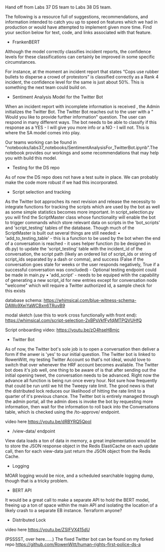 Hand off from Labs 37 DS team to Labs 38 DS team.

The following is a resource full of suggestions, recommendations, and information
intended to catch you up to speed on features which we had in production or would
have attempted to implement given more time. Find your section below for text,
code, and links associated with that feature.

- FrankenBERT

Although the model correctly classifies incident reports, the confidence levels for these classifications can certainly be improved in some specific circumstances.

For instance, at the moment an incident report that states “Cops use rubber bullets to disperse a crowd of protestors” is classified correctly as a Rank 4 incident, the confidence level for the same is just about 50%. This is something the next team could build on.


- Sentiment Analysis Model for the Twitter Bot

When an incident report with incomplete information is received , the Admin initializes the Twitter Bot. The Twitter Bot reaches out to the user with a " Would you like to provide further information" question. The user can respond in many different ways. The bot needs to be able to classify if this response as a YES - I will give you more info or a NO - I will not. This is where the SA model comes into play. 

Our teams working can be found in "notebooks/labs37_notebooks/SentimentAnalysisFor_TwitterBot.ipynb".The notebook provides our workings and some recommendations that may help you with build this model.


- Testing for the DS repo

As of now the DS repo does not have a test suite in place. We can probably make the code more robust if we had this incorporated.

- Script selection and tracking

As the Twitter bot approches its next revision and release the necessity to integrate functions for tracking the scripts which are used by the bot
as well as some simple statistics becomes more important. In script_selection.py you will find the ScriptMaster class whose functionality will enable the bot to trigger commands which store relevant data on scripts in the 'bot_scripts' and 'script_testing' tables of the database. Though much of the ScriptMaster is built out several things are still needed:
    • 'add_to_testing_table'
        - this is a function to be used by the bot when the end of a conversation is reached
        - it uses helper function (to be designed in db.py) to update the 'script_testing' table with the incident_id of the conversation, the     script path (likely an ordered list of script_ids or string of script_ids separated by a dash or comma), and success (False if the conversation goes stale for weeks or the user responds negatively, True if a successful conversation was concluded)
        - Optional testing endpoint could be made in main.py
    • 'add_script'
        - needs to be equiped witih the capability of generating a new script_id for new entries except for conversation node "welcome" which will require a Twitter authorized id, a sample check for this exists

database schema:
https://whimsical.com/blue-witness-schema-DAWo9XejYaWCBxn6TRuvB9

modal sketch (use this to work cross functionally with front end):
https://whimsical.com/script-selection-2xBPsVkfFyfdjMTPQVUHfQ

Script onboarding video:
https://youtu.be/zO4hseH8mjc


- Twitter Bot

As of now, the Twitter bot's sole job is to open a conversation then deliver a form if the anwer is 'yes' to our initial question.  The Twitter bot is linked to RowenWitt, my testing Twitter Account so that's not ideal, would love to switch that over whenever the HRF account becomes available.  The Twitter bot does it's job well, one thing to be aware of is that after sending out the initial opening tweet, the conversation needs to be advanced.  Right now the advance all function is being run once every hour.  Not sure how frequently that could be run until we hit the Tweepy rate limit.  The good news is that the distributed lock reduces our likelihood of hitting the rate limit to a quarter of it's previous chance.  The Twitter bot is entirely managed through the admin portal, all the admin does is invoke the bot by requesting more information, then wait for the information to roll back into the Conversations table, which is checked using the /to-approve/ endpoint.  

video here https://youtu.be/dRBYRQ5QpoI

- /view-data/ endpoint

View data loads a ton of data in memory, a great implementation would be to store the JSON response object in the Redis ElastiCache on each update call, then for each view-data just return the JSON object from the Redis Cache.  


- Logging

MOAR logging would be nice, and a scheduled searchable logging dump, though that is a tricky problem.


- BERT API

It would be a great call to make a separate API to hold the BERT model, freeing up a ton of space within the main API and isolating the location of a likely crash to a separate EB instance.  Terraform anyone?


- Distributed Lock

video here https://youtu.be/ZSIFVX415dU

(PSSSST, over here......)
The fixed Twitter bot can be found on my forked repo https://github.com/RowenWitt/human-rights-first-police-ds-a
